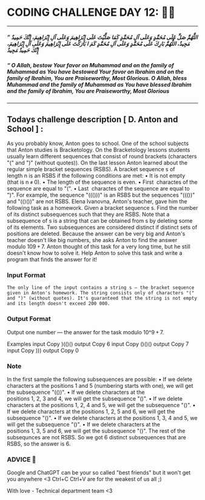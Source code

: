 # CODING CHALLENGE DAY 12: 🌙✨
-------------------
 ##### ” اللَّهُمَّ صَلِّ عَلَى مُحَمَّدٍ وَعَلَى آلِ مُحَمَّدٍ كَمَا صَلَّيْتَ عَلَى إِبْرَاهِيمَ وَعَلَى آلِ إِبْرَاهِيمَ، إِنَّكَ حَمِيدٌ مَجِيدٌ، اللَّهُمَّ بَارِكَ عَلَى مُحَمَّدٍ وَعَلَى آلِ مُحَمَّدٍ كَمَ ا بَارَكْتَ عَلَى إِبْرَاهِيمَ وَعَلَى آلِ إِبْرَاهِيمَ، إِنَّكَ حَمِيدٌ مَجِيدٌ

 ##### “  O Allah, bestow Your favor on Muhammad and on the family of Muhammad as You have bestowed Your favor on Ibrahim and on the family of Ibrahim, You are Praiseworthy, Most Glorious. O Allah, bless Muhammad and the family of Muhammad as You have blessed Ibrahim and the family of Ibrahim, You are Praiseworthy, Most Glorious
---------------------
## 
## Todays challenge description [ D. Anton and School ] :

As you probably know, Anton goes to school. One of the school subjects that Anton studies is Bracketology. On the Bracketology lessons students usually learn different sequences that consist of round brackets (characters "(" and ")" (without quotes)).
On the last lesson Anton learned about the regular simple bracket sequences (RSBS). A bracket sequence s of length n is an RSBS if the following conditions are met:
    • It is not empty (that is n ≠ 0).
    • The length of the sequence is even.
    • First  charactes of the sequence are equal to "(".
    • Last  charactes of the sequence are equal to ")".
For example, the sequence "((()))" is an RSBS but the sequences "((())" and "(()())" are not RSBS.
Elena Ivanovna, Anton's teacher, gave him the following task as a homework. Given a bracket sequence s. Find the number of its distinct subsequences such that they are RSBS. Note that a subsequence of s is a string that can be obtained from s by deleting some of its elements. Two subsequences are considered distinct if distinct sets of positions are deleted.
Because the answer can be very big and Anton's teacher doesn't like big numbers, she asks Anton to find the answer modulo 109 + 7.
Anton thought of this task for a very long time, but he still doesn't know how to solve it. Help Anton to solve this task and write a program that finds the answer for it!


### Input Format

    The only line of the input contains a string s — the bracket sequence given in Anton's homework. The string consists only of characters "(" and ")" (without quotes). It's guaranteed that the string is not empty and its length doesn't exceed 200 000.

### Output Format

Output one number — the answer for the task modulo 10^9 + 7.

Examples
input
Copy
)(()()
output
Copy
6
input
Copy
()()()
output
Copy
7
input
Copy
)))
output
Copy
0


### Note

In the first sample the following subsequences are possible:
    • If we delete characters at the positions 1 and 5 (numbering starts with one), we will get the subsequence "(())".
    • If we delete characters at the positions 1, 2, 3 and 4, we will get the subsequence "()".
    • If we delete characters at the positions 1, 2, 4 and 5, we will get the subsequence "()".
    • If we delete characters at the positions 1, 2, 5 and 6, we will get the subsequence "()".
    • If we delete characters at the positions 1, 3, 4 and 5, we will get the subsequence "()".
    • If we delete characters at the positions 1, 3, 5 and 6, we will get the subsequence "()".
The rest of the subsequnces are not RSBS. So we got 6 distinct subsequences that are RSBS, so the answer is 6.

### ADVICE 💖

Google and ChatGPT can be your so called "best friends" but it won't get you anywhere <3 Ctrl+C Ctrl+V are for the weakest of us all ;)

With love - Technical department team <3

